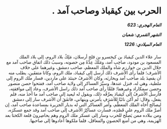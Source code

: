 <h1 dir="rtl">الحرب بين كيقباذ وصاحب آمد .</h1>

<h5 dir="rtl">العام الهجري:  623

الشهر القمري: شعبان

العام الميلادي: 1226</h5>

<p dir="rtl">سار علاء الدين كيقباذ بن كيخسرو بن قلج أرسلان، مَلِكُ بلاد الروم، إلى بلاد الملك المسعود بن مودود، صاحِبِ آمد، ومَلَكَ عِدَّةً مِن حصونه، وسببُ ذلك اتفاق صاحب آمد مع جلال الدين بن خوارزم شاه والملك المعظم، صاحب دمشق، وغيرهما على خلاف الأشرف؛ فلما رأى الأشرف ذلك أرسل إلى كيقباذ، ملك الروم، وكانا متفقَينِ، يطلب منه أن يقصِدَ بلد صاحب آمد ويحاربَه، وكان الأشرفُ حينئذ على ماردين، فسار ملك الرومِ إلى ملطية، وهي له، فنزل عندها، وسيَّرَ العساكر إلى ولاية صاحب آمد، ففتحوا حصن منصور وحصن سمكاراد وغيرهما؛ فلمَّا رأى صاحب آمد ذلك راسل الأشرف، وعاد إلى موافقتِه، فأرسل الأشرفُ إلى كيقباذ يعرِّفُه ذلك، ويقول له ليعيد إلى صاحب آمد ما أخذَ منه، فلم يفعل، وقال: لم أكن نائبًا للأشرَفِ يأمرني وينهاني، فاتفَقَ أن الأشرف سار إلى دمشق ليصالح أخاه الملك المعظَّم، وأمر العساكر التي له بديار الجزيرة بمساعدة صاحب آمد، إن أصرَّ ملك الروم على قَصْدِه، فسارت عساكِرُ الأشرف إلى صاحب آمد وقد جمع عسكَرَه، ومن ببلاده ممن يَصلُح للحرب وسار إلى عسكر ملك الروم وهم يحاصِرونَ قلعة الكختا بعد الهزيمة، وهي من أمنع الحصونِ والمعاقل، فلما ملكوها أعادوها إلى صاحبها.</p></br>
